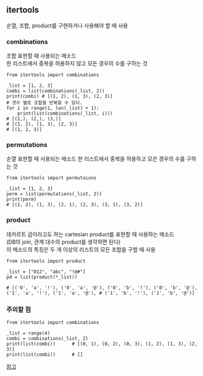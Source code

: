 ## itertools

순열, 조합, product를 구현하거나 사용해야 할 때 사용

### combinations
조합 표현할 때 사용되는 메소드   
한 리스트에서 중복을 허용하지 않고 모든 경우의 수를 구하는 것  

~~~
from itertools import combinations

_list = [1, 2, 3]
combi = list(combinations(_list, 2))
print(combi) # [(1, 2), (1, 3), (2, 3)]
# 갯수 별로 조합을 반복할 수 있다.
for i in range(1, len(_list) + 1):
    print(list(combinations(_list, i)))
# [(1,), (2,), (3,)]
# [(1, 2), (1, 3), (2, 3)]
# [(1, 2, 3)]
~~~

### permutations
순열 표현할 때 사용되는 메소드
한 리스트에서 중복을 허용하고 모은 경우의 수를 구하는 것  

~~~
from itertools import permutaions

_list = [1, 2, 3]
perm = list(permutations(_list, 2))
print(perm)
# [(1, 2), (1, 3), (2, 1), (2, 3), (3, 1), (3, 2)]
~~~

### product
데카르트 곱이라고도 하는 cartesian product를 표현할 때 사용하는 메소드  
(DB의 join, 관계 대수의 product를 생각하면 된다)  
이 메소드의 특징은 두 개 이상의 리스트의 모든 조합을 구할 때 사용  

~~~
from itertools import product

_list = ["012", "abc", "!@#"]
pd = list(product(*_list))

# [('0', 'a', '!'), ('0', 'a', '@'), ('0', 'b', '!'), ('0', 'b', '@'), ('1', 'a', '!'), ('1', 'a', '@'), # ('1', 'b', '!'), ('1', 'b', '@')]

~~~

### 주의할 점

~~~
from itertools import combinations

_list = range(4)
combi = combinations(_list, 2)
print(list(combi))		# [(0, 1), (0, 2), (0, 3), (1, 2), (1, 3), (2, 3)]
print(list(combi))		# []
~~~


[참고](https://velog.io/@davkim1030/Python-%EC%88%9C%EC%97%B4-%EC%A1%B0%ED%95%A9-product-itertools)
